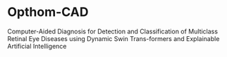 # Opthom-CAD
Computer-Aided Diagnosis for Detection and Classification of Multiclass Retinal Eye Diseases using Dynamic Swin Trans-formers and Explainable Artificial Intelligence

